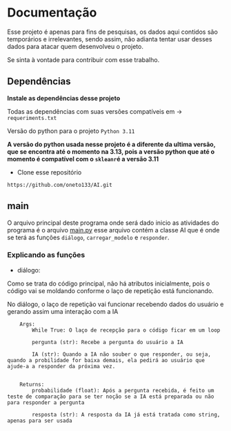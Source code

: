 # Documentação

Esse projeto é apenas para fins de pesquisas, os dados aqui contidos são temporários e irrelevantes, sendo assim, não adianta tentar usar desses dados para atacar quem desenvolveu o projeto.

Se sinta à vontade para contribuir com esse trabalho.


## Dependências

**Instale as dependências desse projeto**

Todas as dependências com suas versões compatíveis em -> `requeriments.txt`

Versão do python para o projeto `Python 3.11`

**A versão do python usada nesse projeto é a diferente da ultima versão, que se encontra até o momento na 3.13, pois a versão python que até o momento é compatível com o `skleanr`é a versão 3.11**

* Clone esse repositório

```
https://github.com/oneto133/AI.git
```

## main

O arquivo principal deste programa onde será dado inicio as atividades do programa é o arquivo [main.py](main.py) esse arquivo contém a classe AI que é onde se terá as funções `diálogo`, `carregar_modelo` e `responder`.

### Explicando as funções

* diálogo:

Como se trata do código principal, não há atributos inicialmente, pois o código vai se moldando conforme o laço de repetição está funcionando.

No diálogo, o laço de repetição vai funcionar recebendo dados do usuário e gerando assim uma interação com a IA

        Args:
            While True: O laço de recepção para o código ficar em um loop

            pergunta (str): Recebe a pergunta do usuário a IA

            IA (str): Quando a IA não souber o que responder, ou seja, quando a probilidade for baixa demais, ela pedirá ao usuário que ajude-a a responder da próxima vez.

            
        Returns:
            probabilidade (float): Após a pergunta recebida, é feito um teste de comparação para se ter noção se a IA está preparada ou não para responder a pergunta

            resposta (str): A resposta da IA já está tratada como string, apenas para ser usada

